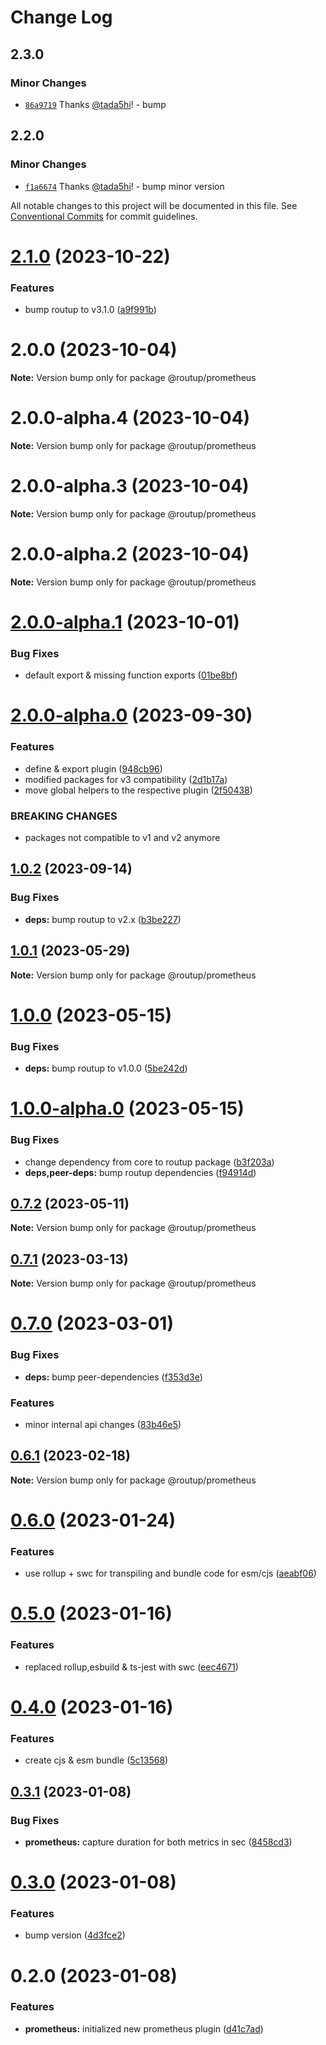 # Change Log

## 2.3.0

### Minor Changes

- [`86a9719`](https://github.com/routup/plugins/commit/86a9719618349eee2fdcfbdb9a8ba30f37ad3a6a) Thanks [@tada5hi](https://github.com/tada5hi)! - bump

## 2.2.0

### Minor Changes

- [`f1a6674`](https://github.com/routup/plugins/commit/f1a667403b032770bf2fe726ad85b3921d818245) Thanks [@tada5hi](https://github.com/tada5hi)! - bump minor version

All notable changes to this project will be documented in this file.
See [Conventional Commits](https://conventionalcommits.org) for commit guidelines.

# [2.1.0](https://github.com/routup/plugins/compare/@routup/prometheus@2.0.0...@routup/prometheus@2.1.0) (2023-10-22)

### Features

- bump routup to v3.1.0 ([a9f991b](https://github.com/routup/plugins/commit/a9f991b6a404e3b485d171fca21b7f3cf7e63ff5))

# 2.0.0 (2023-10-04)

**Note:** Version bump only for package @routup/prometheus

# 2.0.0-alpha.4 (2023-10-04)

**Note:** Version bump only for package @routup/prometheus

# 2.0.0-alpha.3 (2023-10-04)

**Note:** Version bump only for package @routup/prometheus

# 2.0.0-alpha.2 (2023-10-04)

**Note:** Version bump only for package @routup/prometheus

# [2.0.0-alpha.1](https://github.com/routup/plugins/compare/@routup/prometheus@2.0.0-alpha.0...@routup/prometheus@2.0.0-alpha.1) (2023-10-01)

### Bug Fixes

- default export & missing function exports ([01be8bf](https://github.com/routup/plugins/commit/01be8bfcec5039e4cd374ffc428b47651d7c9f97))

# [2.0.0-alpha.0](https://github.com/routup/plugins/compare/@routup/prometheus@1.0.2...@routup/prometheus@2.0.0-alpha.0) (2023-09-30)

### Features

- define & export plugin ([948cb96](https://github.com/routup/plugins/commit/948cb96621f5177aa4ac6db7f45292f5a38bac6d))
- modified packages for v3 compatibility ([2d1b17a](https://github.com/routup/plugins/commit/2d1b17aed26b5b0951086813716feccf9739a93e))
- move global helpers to the respective plugin ([2f50438](https://github.com/routup/plugins/commit/2f50438cea7a1e9d6d1573f5d21b9cf53361ee7c))

### BREAKING CHANGES

- packages not compatible to v1 and v2 anymore

## [1.0.2](https://github.com/routup/plugins/compare/@routup/prometheus@1.0.1...@routup/prometheus@1.0.2) (2023-09-14)

### Bug Fixes

- **deps:** bump routup to v2.x ([b3be227](https://github.com/routup/plugins/commit/b3be227595d589153162d5f6dd7efb7a548675d0))

## [1.0.1](https://github.com/routup/plugins/compare/@routup/prometheus@1.0.0...@routup/prometheus@1.0.1) (2023-05-29)

**Note:** Version bump only for package @routup/prometheus

# [1.0.0](https://github.com/routup/plugins/compare/@routup/prometheus@1.0.0-alpha.0...@routup/prometheus@1.0.0) (2023-05-15)

### Bug Fixes

- **deps:** bump routup to v1.0.0 ([5be242d](https://github.com/routup/plugins/commit/5be242d357918ca994b29236e285ea584a7a6ec8))

# [1.0.0-alpha.0](https://github.com/routup/plugins/compare/@routup/prometheus@0.7.2...@routup/prometheus@1.0.0-alpha.0) (2023-05-15)

### Bug Fixes

- change dependency from core to routup package ([b3f203a](https://github.com/routup/plugins/commit/b3f203ac1a07190db6913620e620d8b930681e74))
- **deps,peer-deps:** bump routup dependencies ([f94914d](https://github.com/routup/plugins/commit/f94914d6926de73bed00c670e9447091e4144f35))

## [0.7.2](https://github.com/Tada5hi/routup/compare/@routup/prometheus@0.7.1...@routup/prometheus@0.7.2) (2023-05-11)

**Note:** Version bump only for package @routup/prometheus

## [0.7.1](https://github.com/Tada5hi/routup/compare/@routup/prometheus@0.7.0...@routup/prometheus@0.7.1) (2023-03-13)

**Note:** Version bump only for package @routup/prometheus

# [0.7.0](https://github.com/Tada5hi/routup/compare/@routup/prometheus@0.6.1...@routup/prometheus@0.7.0) (2023-03-01)

### Bug Fixes

- **deps:** bump peer-dependencies ([f353d3e](https://github.com/Tada5hi/routup/commit/f353d3e6e0c7f1752b66ba4c70302786e1216165))

### Features

- minor internal api changes ([83b46e5](https://github.com/Tada5hi/routup/commit/83b46e5f2d09bf58ced2e9e8dc9a8637106746b7))

## [0.6.1](https://github.com/Tada5hi/routup/compare/@routup/prometheus@0.6.0...@routup/prometheus@0.6.1) (2023-02-18)

**Note:** Version bump only for package @routup/prometheus

# [0.6.0](https://github.com/Tada5hi/routup/compare/@routup/prometheus@0.5.0...@routup/prometheus@0.6.0) (2023-01-24)

### Features

- use rollup + swc for transpiling and bundle code for esm/cjs ([aeabf06](https://github.com/Tada5hi/routup/commit/aeabf06d2372f315bdbe33546ea5dacb74ce6d9d))

# [0.5.0](https://github.com/Tada5hi/routup/compare/@routup/prometheus@0.4.0...@routup/prometheus@0.5.0) (2023-01-16)

### Features

- replaced rollup,esbuild & ts-jest with swc ([eec4671](https://github.com/Tada5hi/routup/commit/eec46710781894532b9be0b0b9d1b911f0c7e937))

# [0.4.0](https://github.com/Tada5hi/routup/compare/@routup/prometheus@0.3.1...@routup/prometheus@0.4.0) (2023-01-16)

### Features

- create cjs & esm bundle ([5c13568](https://github.com/Tada5hi/routup/commit/5c135687d9dc6e7c38905d8e742029064454ab43))

## [0.3.1](https://github.com/Tada5hi/routup/compare/@routup/prometheus@0.3.0...@routup/prometheus@0.3.1) (2023-01-08)

### Bug Fixes

- **prometheus:** capture duration for both metrics in sec ([8458cd3](https://github.com/Tada5hi/routup/commit/8458cd387cacc750119d84cff2be7645e171777f))

# [0.3.0](https://github.com/Tada5hi/routup/compare/@routup/prometheus@0.2.0...@routup/prometheus@0.3.0) (2023-01-08)

### Features

- bump version ([4d3fce2](https://github.com/Tada5hi/routup/commit/4d3fce2941ce56fa86dc789b81021fffb4a5424c))

# 0.2.0 (2023-01-08)

### Features

- **prometheus:** initialized new prometheus plugin ([d41c7ad](https://github.com/Tada5hi/routup/commit/d41c7ad82de422e6e6d07da3308cf53ca8078ea8))
